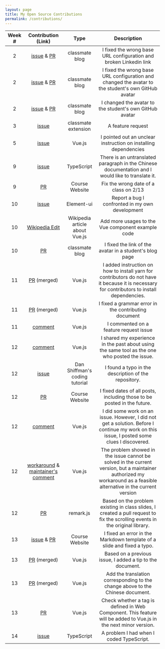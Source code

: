 ```yaml
---
layout: page
title: My Open Source Contributions
permalink: /contributions/
---
```


<!-- 
Type of the contribution should be "Wikipedia edit", "OpenStreet Map feature", "Documentation", "Course website", "Blog", 
"Browse Add-on", etc. 

The descriptioin should include a brief summary of what you did. 

Replace the first row with your contribution. 

--> 





| Week #       | Contribution (Link)  | Type  | Description | 
|:---:|:---:|:---:|:---:|
| 2 | [issue](https://github.com/nyu-ossd-s19/andreawaxman-weekly/issues/3) & [PR](https://github.com/nyu-ossd-s19/andreawaxman-weekly/pull/4)| classmate blog | I fixed the wrong base URL configuration and broken Linkedin link |
| 2 | [issue](https://github.com/nyu-ossd-s19/anthonykyi-weekly/issues/2) & [PR](https://github.com/nyu-ossd-s19/anthonykyi-weekly/pull/3) | classmate blog | I fixed the wrong base URL configuration and changed the avatar to the student's own GitHub avatar |
| 2 | [issue](https://github.com/nyu-ossd-s19/gracey715-weekly/issues/1) & [PR](https://github.com/nyu-ossd-s19/gracey715-weekly/pull/2) | classmate blog | I changed the avatar to the student's own GitHub avatar |
| 3 | [issue](https://github.com/nyu-ossd-s19/Joannify/issues/11) | classmate extension | A feature request |
| 5 | [issue](https://github.com/vuejs/vue/issues/9606) | Vue.js | I pointed out an unclear instruction on installing dependencies |
| 9 | [issue](https://github.com/Microsoft/TypeScript/issues/30649) | TypeScript | There is an untranslated paragraph in the Chinese documentation and I would like to translate it. |
| 9 | [PR](https://github.com/joannakl/ossd_s19/pull/7) | Course Website | Fix the wrong date of a class on 2/13 |
| 10 | [issue](https://github.com/ElemeFE/element/issues/14946) | Element-ui | Report a bug I confronted in my own development |
| 10 | [Wikipedia Edit](https://en.wikipedia.org/w/index.php?title=Vue.js&oldid=891378182) | Wikipedia article about Vue.js | Add more usages to the Vue component example code |
| 10 | [PR](https://github.com/nyu-ossd-s19/LifeVirus-weekly/pull/2) | classmate blog | I fixed the link of the avatar in a student's blog page |
| 11 | [PR](https://github.com/vuejs/vue/pull/9848) (merged) | Vue.js | I added instruction on how to install yarn for contributors do not have it because it is necessary for contributors to install dependencies. |
| 11 | [PR](https://github.com/vuejs/vue/pull/9858) (merged) | Vue.js | I fixed a grammar error in the contributing document |
| 11 | [comment](https://github.com/vuejs/vue/issues/9661#issuecomment-482172760) | Vue.js | I commented on a feature request issue |
| 12 | [comment](https://github.com/vuejs/vue/issues/9873#issuecomment-483387349) | Vue.js | I shared my experience in the past about using the same tool as the one who posted the issue. |
| 12 | [issue](https://github.com/shiffman/Black-Hole-Simulation/issues/3) | Dan Shiffman's coding tutorial | I found a typo in the description of the repository. |
| 12 | [PR](https://github.com/joannakl/ossd_s19/pull/13) | Course Website | I fixed dates of all posts, including those to be posted in the future. |
| 12 | [comment](https://github.com/vuejs/vue/issues/9573#issuecomment-485058632) | Vue.js | I did some work on an issue. However, I did not get a solution. Before I continue my work on this issue, I posted some clues I discovered. |
| 12 | [workaround](https://github.com/vuejs/vue/issues/9573#issuecomment-485133528) & [maintainer's comment](https://github.com/vuejs/vue/issues/9573#issuecomment-485272060) | Vue.js | The problem showed in the issue cannot be solved in the current version, but a maintainer authorized my workaround as a feasible alternative in the current version |
| 12 | [PR](https://github.com/gnab/remark/pull/564) | remark.js | Based on the problem existing in class slides, I created a pull request to fix the scrolling events in the original library. |
| 13 | [issue](https://github.com/joannakl/ossd_s19/issues/17) & [PR](https://github.com/joannakl/ossd_s19/pull/18) | Course Website | I fixed an error in the Markdown template of a slide and fixed a typo. |
| 13 | [PR](https://github.com/vuejs/vuejs.org/pull/2140) (merged) | Vue.js | Based on a previous issue, I added a tip to the document. |
| 13 | [PR](https://github.com/vuejs/cn.vuejs.org/pull/910) (merged) | Vue.js | Add the translation corresponding to the change above to the Chinese document. |
| 13 | [PR](https://github.com/vuejs/vue/pull/9919) | Vue.js | Check whether a tag is defined in Web Component. This feature will be added to Vue.js in the next minor version. |
| 14 | [issue](https://github.com/Microsoft/TypeScript/issues/31197) | TypeScript | A problem I had when I coded TypeScript. |
